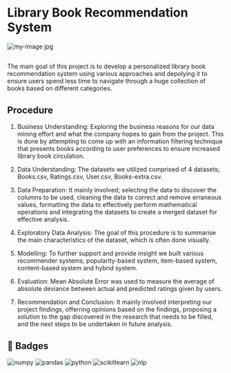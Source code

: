 # Library Book Recommendation System

![my-image jpg](https://c1.thejournal.ie/media/2022/10/shutterstock_1491910001-2-752x501.jpg)


## 
The main goal of this project is to develop a personalized library book recommendation system using various approaches and depolying it to ensure users spend less time to navigate through a huge collection of books based on different categories.

## Procedure

1. Business Understanding: Exploring the business reasons for our data mining effort and what the company hopes to gain from the project. This is done by attempting to come up with an information filtering technique that presents books according to user preferences to ensure increased library book circulation.

2. Data Understanding: The datasets we utilized comprised of 4 datasets; Books.csv, Ratings.csv, User.csv, Books-extra.csv. 

3. Data Preparation: It mainly involved; selecting the data to discover the columns to be used, cleaning the data to correct and remove erraneous values, formatting the data to effectively perform mathematical operations and integrating the datasets to create a merged dataset for effective analysis.

4. Exploratory Data Analysis: The goal of this procedure is to summarise the main characteristics of the dataset, which is often done visually.  

5. Modelling: To further support and provide insight we built various recommender systems; popularity-based system, item-based system, content-based system and hybrid system.

6. Evaluation: Mean Absolute Error was used to measure the average of absolute deviance between actual and predicted ratings given by users.

6. Recommendation and Conclusion: It mainly involved interpreting our project findings, offerring opinions based on the findings, proposing a solution to the gap discovered in the research that needs to be filled, and the next steps to be undertaken in future analysis.

## 🔗 Badges

![numpy](https://img.shields.io/badge/Numpy-777BB4?style=for-the-badge&logo=numpy&logoColor=white)  ![pandas](https://img.shields.io/badge/Pandas-2C2D72?style=for-the-badge&logo=pandas&logoColor=white)   ![python](https://img.shields.io/badge/Python-FFD43B?style=for-the-badge&logo=python&logoColor=blue)    ![scikitlearn](https://img.shields.io/badge/scikit_learn-F7931E?style=for-the-badge&logo=scikit-learn&logoColor=white)    ![nlp](https://img.shields.io/badge/nlp-209117?style=for-the-badge&logo=nlp&logoColor=white)
